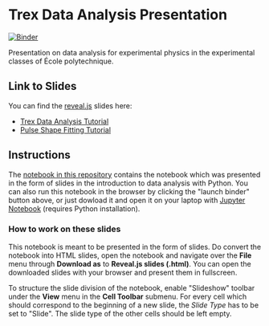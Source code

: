 # Trex Data Analysis Presentation

[![Binder](https://mybinder.org/badge_logo.svg)](https://mybinder.org/v2/gh/axbuchot/-TREX_2022/master)


Presentation on data analysis for experimental physics in the experimental classes of École polytechnique.

## Link to Slides

You can find the [reveal.js](https://github.com/hakimel/reveal.js/) slides here:

* [Trex Data Analysis Tutorial](https://github.com/axbuchot/-TREX_2022/blob/195853bad2e185fe13f71527b1f2d4be95233b7c/TrexAnalysis.slides.html)
* [Pulse Shape Fitting Tutorial](https://github.com/axbuchot/-TREX_2022/blob/195853bad2e185fe13f71527b1f2d4be95233b7c/PulseShapeFit.slides.html)
## Instructions

The [notebook in this repository](TrexAnalysis.ipynb) contains the notebook which was presented in the form of slides in the introduction to data analysis with Python. You can also run this notebook in the browser by clicking the "launch binder" button above, or just dowload it and open it on your laptop with [Jupyter Notebook](https://jupyter.org/) (requires Python installation).

### How to work on these slides

This notebook is meant to be presented in the form of slides. Do convert the notebook into HTML slides, open the notebook and navigate over the __File__ menu through __Download as__ to __Reveal.js slides (.html)__. You can open the downloaded slides with your browser and present them in fullscreen.

To structure the slide division of the notebook, enable "Slideshow" toolbar under the __View__ menu in the __Cell Toolbar__ submenu. For every cell which should correspond to the  beginning of a new slide, the _Slide Type_ has to be set to "Slide". The slide type of the other cells should be left empty.

